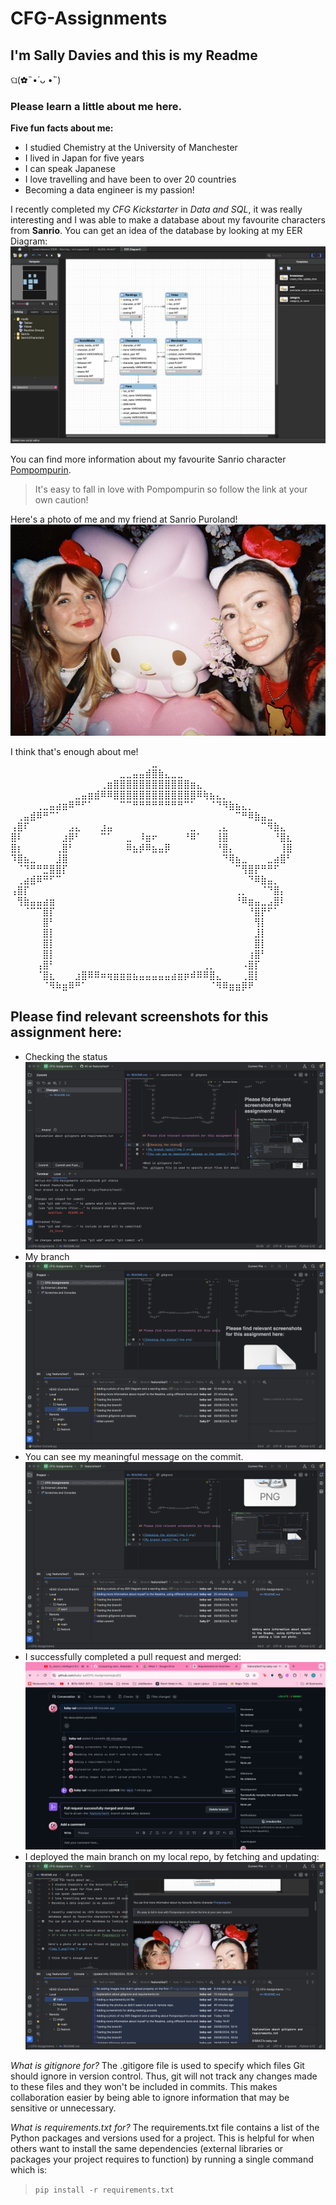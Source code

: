 # CFG-Assignments

## I'm Sally Davies and this is my Readme 

ଘ(✿˵•́ ᴗ •̀˵)

### Please learn a little about me here. 

__Five fun facts about me:__
* I studied Chemistry at the University of Manchester
* I lived in Japan for five years
* I can speak Japanese
* I love travelling and have been to over 20 countries
* Becoming a data engineer is my passion!

I recently completed my *CFG Kickstarter* in *Data and SQL*, it was really interesting and I was able to make a
database about my favourite characters from **Sanrio**. 
You can get an idea of the database by looking at my EER Diagram: ![img_8.png](assignment_1/Images/eer_diagram.png)

You can find more information about my favourite Sanrio character [Pompompurin](https://sanrio.fandom.com/wiki/Pompompurin).
> It's easy to fall in love with Pompompurin so follow the link at your own caution!

Here's a photo of me and my friend at Sanrio Puroland!
![img_7.png](assignment_1/Images/sanrioland.png)

I think that's enough about me!
⠀⠀⠀⠀⠀⠀⠀⠀⠀⠀⠀⠀⠀⠀⠀⠀⠀⠀⠀⠀⠀⠀⣀⠀⠀⠀⠀⠀⠀⠀⠀⠀⠀⠀⠀⠀⠀⠀⠀⠀⠀⠀⠀⠀
⠀⠀⠀⠀⠀⠀⠀⠀⠀⠀⠀⠀⠀⠀⠀⠀⠀⣀⣀⣤⣤⣾⣿⣷⣄⣀⣀⠀⠀⠀⠀⠀⠀⠀⠀⠀⠀⠀⠀⠀⠀⠀⠀⠀
⠀⠀⠀⠀⠀⠀⠀⠀⠀⠀⠀⠀⠀⠀⢀⣶⣿⣿⣿⣿⣿⣿⣿⣿⣿⣿⣿⣿⣶⣄⠀⠀⠀⠀⠀⠀⠀⠀⠀⠀⠀⠀⠀⠀
⠀⠀⠀⠀⠀⠀⠀⠀⠀⠀⣀⣤⣶⣾⠿⠿⣿⣿⣿⣿⣿⣿⣿⣿⣿⣿⣿⣿⣿⠿⢷⣦⣄⡀⠀⠀⠀⠀⠀⠀⠀⠀⠀⠀
⠀⠀⠀⠀⢀⣀⣤⣴⣶⠿⠛⠋⠁⠀⠀⠀⠀⠉⠉⠛⠛⠛⠛⠛⠛⠛⠛⠉⠁⠀⠀⠈⠙⠻⣷⣦⣄⡀⠀⠀⠀⠀⠀⠀
⠀⢀⣤⣾⠿⠛⠉⠁⠀⠀⠀⠀⠀⠀⠀⠀⠀⠀⠀⠀⠀⠀⠀⠀⠀⠀⠀⠀⠀⠀⠀⠀⠀⠀⠀⠉⠛⠿⣷⣤⣀⠀⠀⠀
⢠⣿⠏⠀⠀⠀⠀⠀⠀⣠⣄⠀⠀⠀⣰⣤⠀⠀⠀⠀⠀⠀⠀⠀⠀⠀⠀⠀⣀⠀⠀⠀⢀⣄⠀⠀⠀⠀⠀⠉⠻⣷⣄⠀
⣿⠇⠀⠀⠀⠀⠀⠀⣰⡿⠃⠀⠀⠀⠉⠁⠀⠀⣀⠀⠸⣶⠖⠀⠀⠀⠀⠘⠿⠁⠀⠀⢸⣿⠀⠀⠀⠀⠀⠀⠀⠘⣿⣆
⣿⡆⠀⠀⠀⠀⠀⢀⣿⠃⠀⠀⠀⠀⠀⠀⠀⠀⠿⣦⡾⠿⣦⣤⡿⠀⠀⠀⠀⠀⠀⠀⠘⣿⡄⠀⠀⠀⠀⠀⠀⠀⢸⣿
⠹⣿⣦⣀⠀⠀⠀⣸⣿⠀⠀⠀⠀⠀⠀⠀⠀⠀⠀⠀⠀⠀⠀⠀⠀⠀⠀⠀⠀⠀⠀⠀⠀⠙⢿⣦⣀⠀⠀⠀⣀⣴⣿⠃
⠀⠈⠙⠛⠛⣛⣿⣿⡏⠀⠀⠀⠀⠀⠀⠀⠀⠀⠀⠀⠀⠀⠀⠀⠀⠀⠀⠀⠀⠀⠀⠀⠀⠀⠀⠉⢻⣿⡟⠛⠛⠋⠀⠀
⠀⢀⣴⣾⠿⠛⠋⠉⠀⠀⠀⠀⠀⠀⠀⠀⠀⠀⠀⠀⠀⠀⠀⠀⠀⠀⠀⠀⠀⠀⠀⠀⠀⠀⠀⠀⠀⠙⠿⣷⣤⡀⠀⠀
⢠⣿⡏⠀⠀⠀⠀⠀⠀⠀⠀⠀⠀⠀⠀⠀⠀⠀⠀⠀⠀⠀⠀⠀⠀⠀⠀⠀⠀⠀⠀⠀⠀⠀⠀⢀⡀⠀⠀⠈⠙⣿⡄⠀
⠀⢻⣷⣤⣤⣴⣶⠀⠀⠀⠀⠀⠀⠀⠀⠀⠀⠀⠀⠀⠀⠀⠀⠀⠀⠀⠀⠀⠀⠀⠀⠀⠀⠀⠀⠘⠿⣶⣤⣀⣠⣿⠇⠀
⠀⠀⠈⠉⠉⣿⡏⠀⠀⠀⠀⠀⠀⠀⠀⠀⠀⠀⠀⠀⠀⠀⠀⠀⠀⠀⠀⠀⠀⠀⠀⠀⠀⠀⠀⠀⠀⠘⣿⡟⠋⠁⠀⠀
⠀⠀⠀⠀⠀⣿⠃⠀⠀⠀⠀⠀⠀⠀⠀⠀⠀⠀⠀⠀⠀⠀⠀⠀⠀⠀⠀⠀⠀⠀⠀⠀⠀⠀⠀⠀⠀⠀⢻⡇⠀⠀⠀⠀
⠀⠀⠀⠀⠀⣿⡇⠀⠀⠀⠀⠀⠀⠀⠀⠀⠀⠀⠀⠀⠀⠀⠀⠀⠀⠀⠀⠀⠀⠀⠀⠀⠀⠀⠀⠀⠀⠀⣸⡇⠀⠀⠀⠀
⠀⠀⠀⠀⠀⣿⡇⠀⠀⠀⠀⠀⠀⠀⠀⠀⠀⠀⠀⠀⠀⠀⠀⠀⠀⠀⠀⠀⠀⠀⠀⠀⠀⠀⠀⠀⠀⠀⣿⡇⠀⠀⠀⠀
⠀⠀⠀⠀⠀⣿⡇⠀⠀⠀⠀⠀⠀⠀⠀⠀⠀⠀⠀⠀⠀⠀⠀⠀⠀⠀⠀⠀⠀⠀⠀⠀⠀⠀⠀⠀⠀⢰⣿⠃⠀⠀⠀⠀
⠀⠀⠀⠀⢠⣿⠃⠀⠀⠀⠀⠀⠀⠀⠀⠀⠀⠀⠀⠀⠀⠀⠀⠀⠀⠀⠀⠀⠀⠀⢀⡀⠀⠀⠀⠀⠠⣿⡏⠀⠀⠀⠀⠀
⠀⠀⠀⠀⠈⣿⣆⠀⠀⠀⣰⣿⠿⠿⠶⢶⣶⣶⣶⣦⣤⣤⣤⣤⣤⣴⣶⡶⠾⠿⠿⣿⣄⠀⠀⠀⢀⣿⡇⠀⠀⠀⠀⠀
⠀⠀⠀⠀⠀⠈⠻⠷⣶⠿⠛⠁⠀⠀⠀⠀⠀⠀⠀⠀⠀⠀⠀⠀⠀⠀⠀⠀⠀⠀⠀⠈⠻⠿⣶⣶⡿⠟⠀⠀


## Please find relevant screenshots for this assignment here:

* Checking the status![img_6.png](assignment_1/Images/check_status.png)
* My branch![My branch test1](assignment_1/Images/branch.png)
* You can see my meaningful message on the commit.![You can see my meaningful message on the commit.](assignment_1/Images/comment.png)
* I successfully completed a pull request and merged: ![img_9.png](assignment_1/Images/pullrequest.png)
* I deployed the main branch on my local repo, by fetching and updating: ![img_10.png](assignment_1/Images/deploy.png)

*What is gitignore for?*
The .gitigore file is used to specify which files Git should 
ignore in version control. Thus, git will not track any changes made
to these files and they won't be included in commits.
This makes collaboration easier by being able to ignore information
that may be sensitive or unnecessary.

*What is requirements.txt for?*
The requirements.txt file contains a list of the Python packages and versions 
used for a project. This is helpful for when others want to install the same
dependencies (external libraries or packages your project requires to function)
by running a single command which is: 
>`pip install -r requirements.txt`